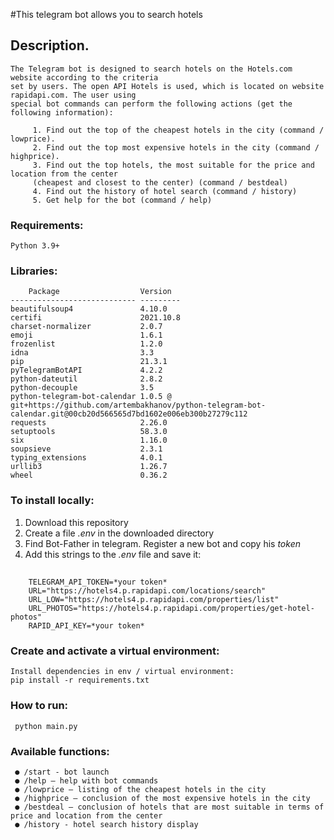 #This telegram bot allows you to search hotels

## Description.
    The Telegram bot is designed to search hotels on the Hotels.com website according to the criteria
    set by users. The open API Hotels is used, which is located on website rapidapi.com. The user using 
    special bot commands can perform the following actions (get the following information):

         1. Find out the top of the cheapest hotels in the city (command / lowprice).
         2. Find out the top most expensive hotels in the city (command / highprice).
         3. Find out the top hotels, the most suitable for the price and location from the center
         (cheapest and closest to the center) (command / bestdeal)
         4. Find out the history of hotel search (command / history)
         5. Get help for the bot (command / help) 

### Requirements:

    Python 3.9+

### Libraries:
        Package                  Version
    ---------------------------- ---------
    beautifulsoup4               4.10.0
    certifi                      2021.10.8
    charset-normalizer           2.0.7
    emoji                        1.6.1
    frozenlist                   1.2.0
    idna                         3.3
    pip                          21.3.1
    pyTelegramBotAPI             4.2.2
    python-dateutil              2.8.2
    python-decouple              3.5
    python-telegram-bot-calendar 1.0.5 @ git+https://github.com/artembakhanov/python-telegram-bot-calendar.git@00cb20d566565d7bd1602e006eb300b27279c112
    requests                     2.26.0
    setuptools                   58.3.0
    six                          1.16.0
    soupsieve                    2.3.1
    typing_extensions            4.0.1
    urllib3                      1.26.7
    wheel                        0.36.2

### To install locally:

   1. Download this repository
   2. Create a file *.env* in the downloaded directory
   3. Find Bot-Father in telegram. Register a new bot and copy his *token*
   4. Add this strings to the *.env* file and save it:
##
        TELEGRAM_API_TOKEN=*your token*
        URL="https://hotels4.p.rapidapi.com/locations/search"
        URL_LOW="https://hotels4.p.rapidapi.com/properties/list"
        URL_PHOTOS="https://hotels4.p.rapidapi.com/properties/get-hotel-photos"
        RAPID_API_KEY=*your token*


### Create and activate a virtual environment:

    Install dependencies in env / virtual environment:   
    pip install -r requirements.txt

### How to run:

     python main.py

### Available functions:

     ● /start - bot launch
     ● /help — help with bot commands
     ● /lowprice — listing of the cheapest hotels in the city
     ● /highprice — conclusion of the most expensive hotels in the city
     ● /bestdeal — conclusion of hotels that are most suitable in terms of price and location from the center
     ● /history - hotel search history display

